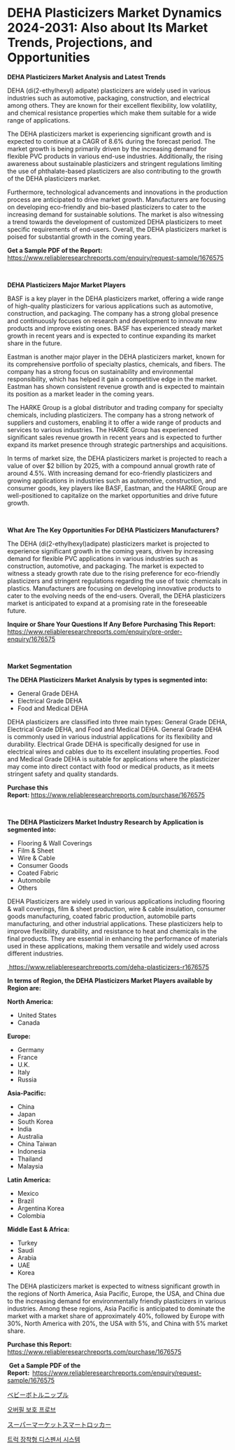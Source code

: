 <p><h1>DEHA Plasticizers Market Dynamics 2024-2031: Also about Its Market Trends, Projections, and Opportunities</h1></p><p><strong>DEHA Plasticizers Market Analysis and Latest Trends</strong></p>
<p><p>DEHA (di(2-ethylhexyl) adipate) plasticizers are widely used in various industries such as automotive, packaging, construction, and electrical among others. They are known for their excellent flexibility, low volatility, and chemical resistance properties which make them suitable for a wide range of applications.</p><p>The DEHA plasticizers market is experiencing significant growth and is expected to continue at a CAGR of 8.6% during the forecast period. The market growth is being primarily driven by the increasing demand for flexible PVC products in various end-use industries. Additionally, the rising awareness about sustainable plasticizers and stringent regulations limiting the use of phthalate-based plasticizers are also contributing to the growth of the DEHA plasticizers market.</p><p>Furthermore, technological advancements and innovations in the production process are anticipated to drive market growth. Manufacturers are focusing on developing eco-friendly and bio-based plasticizers to cater to the increasing demand for sustainable solutions. The market is also witnessing a trend towards the development of customized DEHA plasticizers to meet specific requirements of end-users. Overall, the DEHA plasticizers market is poised for substantial growth in the coming years.</p></p>
<p><strong>Get a Sample PDF of the Report:&nbsp;</strong> <a href="https://www.reliableresearchreports.com/enquiry/request-sample/1676575">https://www.reliableresearchreports.com/enquiry/request-sample/1676575</a></p>
<p>&nbsp;</p>
<p><strong>DEHA Plasticizers Major Market Players</strong></p>
<p><p>BASF is a key player in the DEHA plasticizers market, offering a wide range of high-quality plasticizers for various applications such as automotive, construction, and packaging. The company has a strong global presence and continuously focuses on research and development to innovate new products and improve existing ones. BASF has experienced steady market growth in recent years and is expected to continue expanding its market share in the future.</p><p>Eastman is another major player in the DEHA plasticizers market, known for its comprehensive portfolio of specialty plastics, chemicals, and fibers. The company has a strong focus on sustainability and environmental responsibility, which has helped it gain a competitive edge in the market. Eastman has shown consistent revenue growth and is expected to maintain its position as a market leader in the coming years.</p><p>The HARKE Group is a global distributor and trading company for specialty chemicals, including plasticizers. The company has a strong network of suppliers and customers, enabling it to offer a wide range of products and services to various industries. The HARKE Group has experienced significant sales revenue growth in recent years and is expected to further expand its market presence through strategic partnerships and acquisitions.</p><p>In terms of market size, the DEHA plasticizers market is projected to reach a value of over $2 billion by 2025, with a compound annual growth rate of around 4.5%. With increasing demand for eco-friendly plasticizers and growing applications in industries such as automotive, construction, and consumer goods, key players like BASF, Eastman, and the HARKE Group are well-positioned to capitalize on the market opportunities and drive future growth.</p></p>
<p>&nbsp;</p>
<p><strong>What Are The Key Opportunities For DEHA Plasticizers Manufacturers?</strong></p>
<p><p>The DEHA (di(2-ethylhexyl)adipate) plasticizers market is projected to experience significant growth in the coming years, driven by increasing demand for flexible PVC applications in various industries such as construction, automotive, and packaging. The market is expected to witness a steady growth rate due to the rising preference for eco-friendly plasticizers and stringent regulations regarding the use of toxic chemicals in plastics. Manufacturers are focusing on developing innovative products to cater to the evolving needs of the end-users. Overall, the DEHA plasticizers market is anticipated to expand at a promising rate in the foreseeable future.</p></p>
<p><strong>Inquire or Share Your Questions If Any Before Purchasing This Report:</strong> <a href="https://www.reliableresearchreports.com/enquiry/pre-order-enquiry/1676575">https://www.reliableresearchreports.com/enquiry/pre-order-enquiry/1676575</a></p>
<p>&nbsp;</p>
<p><strong>Market Segmentation</strong></p>
<p><strong>The DEHA Plasticizers Market Analysis by types is segmented into:</strong></p>
<p><ul><li>General Grade DEHA</li><li>Electrical Grade DEHA</li><li>Food and Medical DEHA</li></ul></p>
<p><p>DEHA plasticizers are classified into three main types: General Grade DEHA, Electrical Grade DEHA, and Food and Medical DEHA. General Grade DEHA is commonly used in various industrial applications for its flexibility and durability. Electrical Grade DEHA is specifically designed for use in electrical wires and cables due to its excellent insulating properties. Food and Medical Grade DEHA is suitable for applications where the plasticizer may come into direct contact with food or medical products, as it meets stringent safety and quality standards.</p></p>
<p><strong>Purchase this Report:&nbsp;</strong><a href="https://www.reliableresearchreports.com/purchase/1676575">https://www.reliableresearchreports.com/purchase/1676575</a></p>
<p>&nbsp;</p>
<p><strong>The DEHA Plasticizers Market Industry Research by Application is segmented into:</strong></p>
<p><ul><li>Flooring & Wall Coverings</li><li>Film & Sheet</li><li>Wire & Cable</li><li>Consumer Goods</li><li>Coated Fabric</li><li>Automobile</li><li>Others</li></ul></p>
<p><p>DEHA Plasticizers are widely used in various applications including flooring & wall coverings, film & sheet production, wire & cable insulation, consumer goods manufacturing, coated fabric production, automobile parts manufacturing, and other industrial applications. These plasticizers help to improve flexibility, durability, and resistance to heat and chemicals in the final products. They are essential in enhancing the performance of materials used in these applications, making them versatile and widely used across different industries.</p></p>
<p><a href="https://www.reliableresearchreports.com/deha-plasticizers-r1676575">&nbsp;https://www.reliableresearchreports.com/deha-plasticizers-r1676575</a></p>
<p><strong>In terms of Region, the DEHA Plasticizers Market Players available by Region are:</strong></p>
<p>
    <p> <strong> North America: </strong>
        <ul>
            <li>United States</li>
            <li>Canada</li>
        </ul>
        </p> 
    <p> <strong> Europe: </strong>
        <ul>
            <li>Germany</li>
            <li>France</li>
            <li>U.K.</li>
            <li>Italy</li>
            <li>Russia</li>
        </ul>
        </p> 
    <p> <strong> Asia-Pacific: </strong>
        <ul>
            <li>China</li>
            <li>Japan</li>
            <li>South Korea</li>
            <li>India</li>
            <li>Australia</li>
            <li>China Taiwan</li>
            <li>Indonesia</li>
            <li>Thailand</li>
            <li>Malaysia</li>
        </ul>
        </p> 
    <p> <strong> Latin America: </strong>
        <ul>
            <li>Mexico</li>
            <li>Brazil</li>
            <li>Argentina Korea</li>
            <li>Colombia</li>
        </ul>
        </p> 
    <p> <strong> Middle East & Africa: </strong>
        <ul>
            <li>Turkey</li>
            <li>Saudi</li>
            <li>Arabia</li>
            <li>UAE</li>
            <li>Korea</li>
        </ul>
    </p>
    </p>
<p><p>The DEHA plasticizers market is expected to witness significant growth in the regions of North America, Asia Pacific, Europe, the USA, and China due to the increasing demand for environmentally friendly plasticizers in various industries. Among these regions, Asia Pacific is anticipated to dominate the market with a market share of approximately 40%, followed by Europe with 30%, North America with 20%, the USA with 5%, and China with 5% market share.</p></p>
<p><strong>Purchase this Report: </strong><a href="https://www.reliableresearchreports.com/purchase/1676575">https://www.reliableresearchreports.com/purchase/1676575</a></p>
<p>&nbsp;<strong>Get a Sample PDF of the Report:&nbsp;&nbsp;</strong><a href="https://www.reliableresearchreports.com/enquiry/request-sample/1676575">https://www.reliableresearchreports.com/enquiry/request-sample/1676575</a></p>
<p><strong></strong></p>
<p><p><a href="https://github.com/tubbs463/Market-Research-Report-List-1/blob/main/839349499060.md">ベビーボトルニップル</a></p><p><a href="https://github.com/LuckeyCorbin/Market-Research-Report-List-1/blob/main/250469890459.md">오버필 보호 프로브</a></p><p><a href="https://github.com/decker5351/Market-Research-Report-List-1/blob/main/989728899059.md">スーパーマーケットスマートロッカー</a></p><p><a href="https://github.com/shampaakter36/Market-Research-Report-List-1/blob/main/390634390458.md">트럭 장착형 디스펜서 시스템</a></p></p>